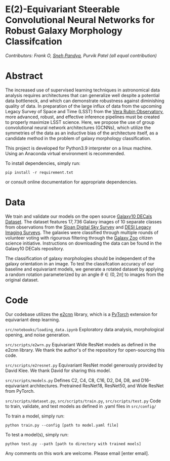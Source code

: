 # E(2)-Equivariant Steerable Convolutional Neural Networks for Robust Galaxy Morphology Classifcation

*Contributors: Frank O, [Sneh Pandya](https://snehjp2.github.io), Purvik Patel (all equal contribution)*

# Abstract

The increased use of supervised learning techniques in astronomical data analysis requires
architectures that can generalize well despite a potential data bottleneck, and which
can demonstrate robustness against diminishing quality of data. In preparation
of the large influx of data from the upcoming Legacy Survey of Space and Time
(LSST) from the [Vera Rubin Observatory](https://www.lsst.org), more advanced, robust, and effective
inference pipelines must be created to properly maximize LSST science. Here,
we propose the use of group convolutional neural network architectures (GCNNs), which
utilize the symmetries of the data as an inductive bias of the architecture itself, as a
candidate method in the problem of galaxy morphology classification.

This project is developed for Python3.9 interpreter on a linux machine. Using an Anaconda virtual environment is recommended.

To install dependencies, simply run:

`pip install -r requirement.txt`

or consult online documentation for appropriate dependencies.

# Data

We train and validate our models on the open source [Galaxy10 DECals Dataset](https://github.com/henrysky/Galaxy10). The dataset features $17,736$ Galaxy images of 10 separate classes from observations from the [Sloan Digital Sky Survey](https://classic.sdss.org) and [DESI Legacy Imaging Surveys](https://www.legacysurvey.org). The galaxies were classified through multiple rounds of volunteer voting with rigourous filtering through the [Galaxy Zoo](https://www.zooniverse.org/projects/zookeeper/galaxy-zoo/) citizen science initiative. Instructions on downloading the data can be found in the Galaxy10 DECals repository.

The classification of galaxy morphologies should be independent of the galaxy orientation in an image. To test the classifcation accuracy of our baseline and equivariant models, we generate a rotated dataset by applying a random rotation parameterized by an angle $\theta \in (0, 2\pi]$ to images from the original dataset.
# Code

Our codebase utilizes the [e2cnn](https://github.com/QUVA-Lab/e2cnn) library, which is a [PyTorch](https://pytorch.org) extension for equivariant deep learning.

`src/notebooks/loading_data.ipynb`
Exploratory data analysis, morphological opening, and noise generation.

`src/scripts/e2wrn.py`
Equivariant Wide ResNet models as defined in the e2cnn library. We thank the author's of the repository for open-sourcing this code.

`src/scripts/e2resnet.py`
Equivariant ResNet model generously provided by David Klee. We thank David for sharing this model.

`src/scripts/models.py`
Defines C2, C4, C8, C16, D2, D4, D8, and D16-equivariant architectures. Pretrained ResNet18, ResNet50, and Wide ResNet from PyTorch.

`src/scripts/dataset.py`, `src/scripts/train.py`, `src/scripts/test.py`
Code to train, validate, and test models as defined in .yaml files in `src/config/`

To train a model, simply run:

`python train.py --config [path to model.yaml file]`

To test a model(s), simply run:

`python test.py --path [path to directory with trained moels]`

Any comments on this work are welcome. Please email [enter email].